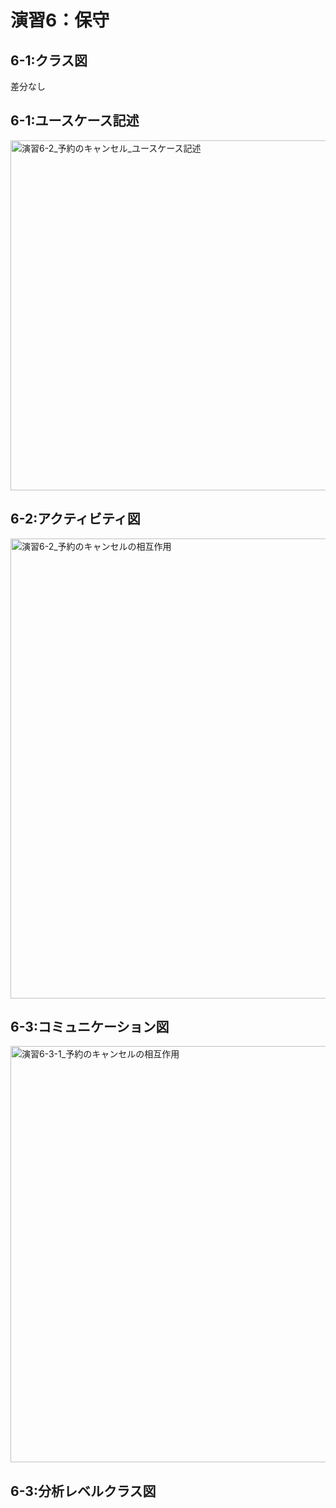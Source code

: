 # 演習6：保守
## 6-1:クラス図
差分なし

## 6-1:ユースケース記述
<img width="600" height="560" alt="演習6-2_予約のキャンセル_ユースケース記述" src="https://github.com/user-attachments/assets/51f07abd-a049-4c8d-8f1e-8243d7095e72" />

## 6-2:アクティビティ図
<img width="937" height="736" alt="演習6-2_予約のキャンセルの相互作用" src="https://github.com/user-attachments/assets/77ce70e3-b18a-4368-9968-62eb05d08615" />

## 6-3:コミュニケーション図
<img width="880" height="666" alt="演習6-3-1_予約のキャンセルの相互作用" src="https://github.com/user-attachments/assets/815595ab-c6df-483e-9f7a-30b6fe6d7aff" />

## 6-3:分析レベルクラス図
